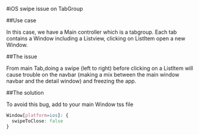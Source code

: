 #iOS swipe issue on TabGroup

##Use case

In this case, we have a Main controller which is a tabgroup. Each tab contains a Window including a Listview, clicking on ListItem open a new Window.

##The issue

From main Tab,doing a swipe (left to right) before clicking on a ListItem will cause trouble on the navbar (making a mix between the main window navbar and the detail window) and freezing the app.

##The solution

To avoid this bug, add to your main Window tss file 

```css
Window[platform=ios]: {
  swipeToClose: false
}
```
